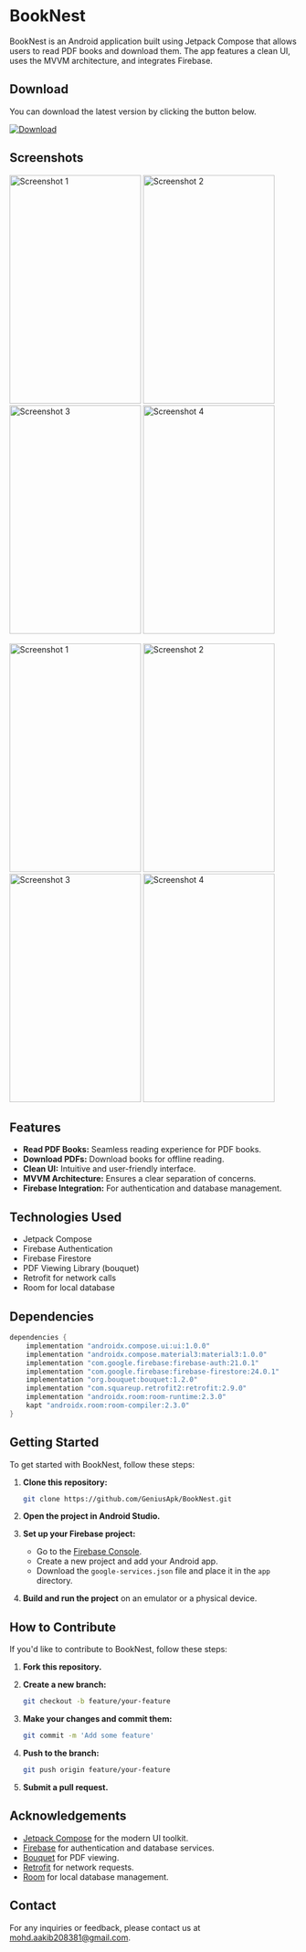# BookNest

BookNest is an Android application built using Jetpack Compose that allows users to read PDF books and download them. The app features a clean UI, uses the MVVM architecture, and integrates Firebase.

## Download

You can download the latest version by clicking the button below.

<a href="https://github.com/GeniusApk/BookNest/releases/download/v1.1/app-debug.apk" download>
  <img src="https://img.shields.io/badge/download-latest-blue" alt="Download">
</a>

## Screenshots





<img src="https://github.com/GeniusApk/BookNest/assets/101592615/41f81e0e-7fa5-4775-93c6-b1d34230ad7f" alt="Screenshot 1" width="230" height="400"> <img src="https://github.com/GeniusApk/BookNest/assets/101592615/d8318120-5ce8-420d-a1a6-c2d0eb2e38e2" alt="Screenshot 2" width="230" height="400"> <img src="https://github.com/GeniusApk/BookNest/assets/101592615/ed39eeb1-0a5d-42e9-a9bc-d1c55b007421" alt="Screenshot 3" width="230" height="400"> <img src="https://github.com/GeniusApk/BookNest/assets/101592615/5e7e9c19-69b8-4af0-bab6-5278d262a8b6" alt="Screenshot 4" width="230" height="400">






<img src="https://github.com/GeniusApk/BookNest/assets/101592615/ca4240bb-73fb-4d2d-8d5b-3cda41a43fe3" alt="Screenshot 1" width="230" height="400"> <img src="https://github.com/GeniusApk/BookNest/assets/101592615/f6e2e1d1-8afe-48f2-9720-7cccad14f644" alt="Screenshot 2" width="230" height="400"> <img src="https://github.com/GeniusApk/BookNest/assets/101592615/22e0cdb5-8bf3-4dbe-90c7-528f675a7320" alt="Screenshot 3" width="230" height="400"> <img src="https://github.com/GeniusApk/BookNest/assets/101592615/0fd9bd37-dfd1-48bf-af90-a10a00f984a0" alt="Screenshot 4" width="230" height="400">








## Features

- **Read PDF Books:** Seamless reading experience for PDF books.
- **Download PDFs:** Download books for offline reading.
- **Clean UI:** Intuitive and user-friendly interface.
- **MVVM Architecture:** Ensures a clear separation of concerns.
- **Firebase Integration:** For authentication and database management.

## Technologies Used

- Jetpack Compose
- Firebase Authentication
- Firebase Firestore
- PDF Viewing Library (bouquet)
- Retrofit for network calls
- Room for local database

## Dependencies

```gradle
dependencies {
    implementation "androidx.compose.ui:ui:1.0.0"
    implementation "androidx.compose.material3:material3:1.0.0"
    implementation "com.google.firebase:firebase-auth:21.0.1"
    implementation "com.google.firebase:firebase-firestore:24.0.1"
    implementation "org.bouquet:bouquet:1.2.0"
    implementation "com.squareup.retrofit2:retrofit:2.9.0"
    implementation "androidx.room:room-runtime:2.3.0"
    kapt "androidx.room:room-compiler:2.3.0"
}
```

## Getting Started

To get started with BookNest, follow these steps:

1. **Clone this repository:**

    ```sh
    git clone https://github.com/GeniusApk/BookNest.git
    ```

2. **Open the project in Android Studio.**

3. **Set up your Firebase project:**

    - Go to the [Firebase Console](https://console.firebase.google.com/).
    - Create a new project and add your Android app.
    - Download the `google-services.json` file and place it in the `app` directory.

4. **Build and run the project** on an emulator or a physical device.

## How to Contribute

If you'd like to contribute to BookNest, follow these steps:

1. **Fork this repository.**

2. **Create a new branch:**

    ```sh
    git checkout -b feature/your-feature
    ```

3. **Make your changes and commit them:**

    ```sh
    git commit -m 'Add some feature'
    ```

4. **Push to the branch:**

    ```sh
    git push origin feature/your-feature
    ```

5. **Submit a pull request.**

## Acknowledgements

- [Jetpack Compose](https://developer.android.com/jetpack/compose) for the modern UI toolkit.
- [Firebase](https://firebase.google.com/) for authentication and database services.
- [Bouquet](https://github.com/bbougot/AndroidPdfViewer) for PDF viewing.
- [Retrofit](https://square.github.io/retrofit/) for network requests.
- [Room](https://developer.android.com/training/data-storage/room) for local database management.

## Contact

For any inquiries or feedback, please contact us at mohd.aakib208381@gmail.com.

